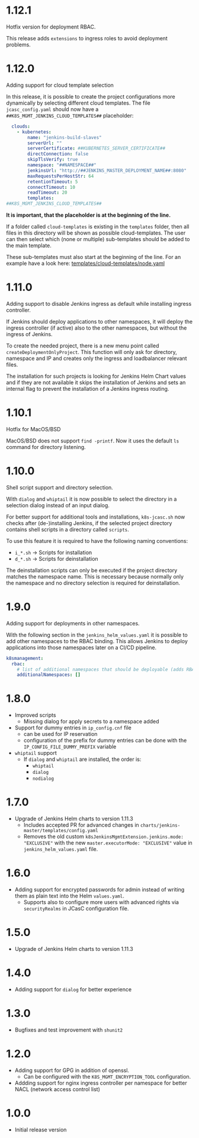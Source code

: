 # 1.12.1
Hotfix version for deployment RBAC.

This release adds `extensions` to ingress roles to avoid deployment problems. 

# 1.12.0
Adding support for cloud template selection

In this release, it is possible to create the project configurations more dynamically by selecting different cloud templates.
The file `jcasc_config.yaml` should now have a `##K8S_MGMT_JENKINS_CLOUD_TEMPLATES##` placeholder:

```yaml
  clouds:
    - kubernetes:
        name: "jenkins-build-slaves"
        serverUrl: ""
        serverCertificate: ##KUBERNETES_SERVER_CERTIFICATE##
        directConnection: false
        skipTlsVerify: true
        namespace: "##NAMESPACE##"
        jenkinsUrl: "http://##JENKINS_MASTER_DEPLOYMENT_NAME##:8080"
        maxRequestsPerHostStr: 64
        retentionTimeout: 5
        connectTimeout: 10
        readTimeout: 20
        templates:
##K8S_MGMT_JENKINS_CLOUD_TEMPLATES##
```

**It is important, that the placeholder is at the beginning of the line.**

If a folder called `cloud-templates` is existing in the `templates` folder, then all files in this directory will be shown as possible cloud-templates.
The user can then select which (none or multiple) sub-templates should be added to the main template.

These sub-templates must also start at the beginning of the line.
For an example have a look here: [templates/cloud-templates/node.yaml](./templates/cloud-templates/node.yaml)


# 1.11.0
Adding support to disable Jenkins ingress as default while installing ingress controller.

If Jenkins should deploy applications to other namespaces, it will deploy the ingress controller (if active) also to the other namespaces, but without the ingress of Jenkins.

To create the needed project, there is a new menu point called `createDeploymentOnlyProject`. This function will only ask for directory, namespace and IP and creates only the ingress and loadbalancer relevant files.

The installation for such projects is looking for Jenkins Helm Chart values and if they are not available it skips the installation of Jenkins and sets an internal flag to prevent the installation of a Jenkins ingress routing.


# 1.10.1
Hotfix for MacOS/BSD

MacOS/BSD does not support `find -printf`. Now it uses the default `ls` command for directory listening.


# 1.10.0
Shell script support and directory selection.

With `dialog` and `whiptail` it is now possible to select the directory in a selection dialog instead of an input dialog.

For better support for additional tools and installations, `k8s-jcasc.sh` now checks after (de-)installing Jenkins, if the selected project directory contains shell scripts in a directory called `scripts`.

To use this feature it is required to have the following naming conventions:

- `i_*.sh` -> Scripts for installation
- `d_*.sh` -> Scripts for deinstallation

The deinstallation scripts can only be executed if the project directory matches the namespace name. This is necessary because normally only the namespace and no directory selection is required for deinstallation.


# 1.9.0
Adding support for deployments in other namespaces.

With the following section in the `jenkins_helm_values.yaml` it is possible to add other namespaces to the RBAC binding.
This allows Jenkins to deploy applications into those namespaces later on a CI/CD pipeline.


```yaml
k8smanagement:
  rbac:
    # list of additional namespaces that should be deployable (adds RBAC roles to those namespaces)
    additionalNamespaces: []
```

# 1.8.0 #
- Improved scripts
  - Missing dialog for apply secrets to a namespace added
- Support for dummy entries in `ip_config.cnf` file
  - can be used for IP reservation
  - configuration of the prefix for dummy entries can be done with the `IP_CONFIG_FILE_DUMMY_PREFIX` variable
- `whiptail` support
  - If `dialog` and `whiptail` are installed, the order is:
    - `whiptail`
    - `dialog`
    - `nodialog`

# 1.7.0 #
- Upgrade of Jenkins Helm charts to version 1.11.3
  - Includes accepted PR for advanced changes in `charts/jenkins-master/templates/config.yaml`
  - Removes the old custom `k8sJenkinsMgmtExtension.jenkins.mode: "EXCLUSIVE"` with the new `master.executorMode: "EXCLUSIVE"` value in `jenkins_helm_values.yaml` file.

# 1.6.0 #
- Adding support for encrypted passwords for admin instead of writing them as plain text into the Helm `values.yaml`.
  - Supports also to configure more users with advanced rights via `securityRealms` in JCasC configuration file.

# 1.5.0 #
- Upgrade of Jenkins Helm charts to version 1.11.3

# 1.4.0 #
- Adding support for `dialog` for better experience

# 1.3.0 #
- Bugfixes and test improvement with `shunit2`

# 1.2.0 #
- Adding support for GPG in addition of openssl.
  - Can be configured with the `K8S_MGMT_ENCRYPTION_TOOL` configuration.
- Addding support for nginx ingress controller per namespace for better NACL (network access control list)


# 1.0.0 #

- Initial release version
